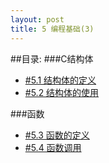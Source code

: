 ```yaml
---
layout: post
title: 5 编程基础(3)
---
```

##目录:
###C结构体
<ul>
<li> <a href="/post/05/5.1.html">#5.1 结构体的定义</a> </li>
<li> <a href="/post/05/5.2.html">#5.2 结构体的使用</a> </li>
</ul>
###函数
<ul>
<li> <a href="/post/05/5.3.html">#5.3 函数的定义</a> </li>
<li> <a href="/post/05/5.4.html">#5.4 函数调用</a> </li>
</ul>
